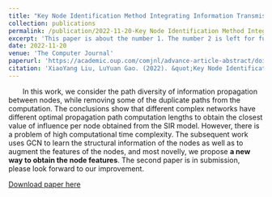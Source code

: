 ```yaml
---
title: "Key Node Identification Method Integrating Information Transmission Probability and Path Diversity in Complex Network"
collection: publications
permalink: /publication/2022-11-20-Key Node Identification Method Integrating Information Transmission Probability and Path Diversity in Complex Network
excerpt: 'This paper is about the number 1. The number 2 is left for future work.'
date: 2022-11-20
venue: 'The Computer Journal'
paperurl: 'https://academic.oup.com/comjnl/advance-article-abstract/doi/10.1093/comjnl/bxac162/6832434?redirectedFrom=fulltext'
citation: 'XiaoYang Liu, LuYuan Gao. (2022). &quot;Key Node Identification Method Integrating Information Transmission Probability and Path Diversity in Complex Network&quot; <i>The Computer Journal</i>.'
---
```


&emsp;&emsp;In this work, we consider the path diversity of information propagation between nodes, while removing some of the duplicate paths from the computation. The conclusions show that different complex networks have different optimal propagation path computation lengths to obtain the closest value of influence per node obtained from the SIR model. However, there is a problem of high computational time complexity. The subsequent work uses GCN to learn the structural information of the nodes as well as to augment the features of the nodes, and most novelly, we propose **a new way to obtain the node features**. The second paper is in submission, please look forward to our improvement.

[Download paper here](https://github.com/LuYuanGao1017/LuYuanGao1017.github.io/blob/master/files/TheComputerJournal20221120.pdf)